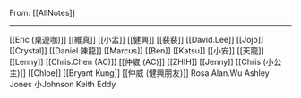 From: [[AllNotes]]

---

[[Eric (桌遊咖)]]
[[維真]]
[[小孟]]
[[健興]]
[[裴裴]]
[[David.Lee]]
[[Jojo]]
[[Crystal]]
[[Daniel 陳龍]]
[[Marcus]]
[[Ben]]
[[Katsu]]
[[小安]]
[[天龍]]
[[Lenny]]
[[Chris.Chen (AC)]]
[[仲崴 (AC)]]
[[ZHIH]]
[[Jenny]]
[[Chris (小公主)]]
[[Chloe]]
[[Bryant Kung]]
[[仲威 (健興朋友)]]
Rosa
Alan.Wu
Ashley
Jones
小Johnson
Keith
Eddy